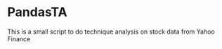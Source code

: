PandasTA
========

This is a small script to do technique analysis on stock data from Yahoo Finance
